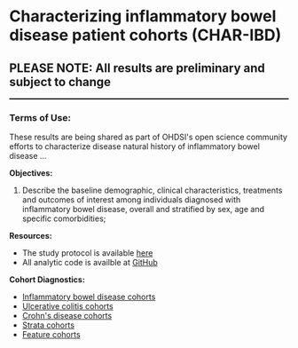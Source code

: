 Characterizing inflammatory bowel disease patient cohorts (CHAR-IBD)
=============
<h2>PLEASE NOTE: All results are preliminary and subject to change</h2>

<hr class="w-100" style="border-top: black 1px solid;">

<h3>Terms of Use:</h3>
<p>These results are being shared as part of OHDSI's open science community efforts to characterize disease natural history of inflammatory bowel disease ...</p>

**Objectives:**<br>
1) Describe the baseline demographic, clinical characteristics, treatments and outcomes of interest among individuals diagnosed with inflammatory bowel disease, overall and stratified by sex, age and specific comorbidities;<br>

**Resources:**<br>
- The study protocol is available <a href="https://github.com/ohdsi-studies/IbdCharacterization'/blob/master/documents/Protocol IBD Characterisation V1.5.docx" target="_blank">here</a>
- All analytic code is availble at <a href="https://github.com/ohdsi-studies/IbdCharacterization'" target="_blank">GitHub</a>

**Cohort Diagnostics:**<br>
- <a href="https://data.ohdsi.org/IbdCharacterization'DiagIbd/">Inflammatory bowel disease cohorts</a>
- <a href="https://data.ohdsi.org/IbdCharacterization'DiagUc/">Ulcerative colitis cohorts</a>
- <a href="https://data.ohdsi.org/IbdCharacterization'DiagCd/">Crohn's disease cohorts</a>
- <a href="https://data.ohdsi.org/IbdCharacterization'DiagStrata/">Strata cohorts</a>
- <a href="https://data.ohdsi.org/IbdCharacterization'DiagFeature/">Feature cohorts</a>
